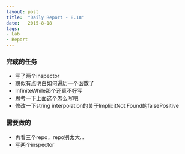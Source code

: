 ```yaml
---
layout: post
title:  "Daily Report - 8.18"
date:   2015-8-18
tags:
- Lab
- Report
---
```


### 完成的任务
* 写了两个inspector
* 貌似有点明白如何遍历一个函数了
* InfiniteWhile那个还真不好写
* 思考一下上面这个怎么写吧
* 修改一下string interpolation的关于ImplicitNot Found的falsePositive

### 需要做的
* 再看三个repo，repo别太大...
* 写两个inspector



